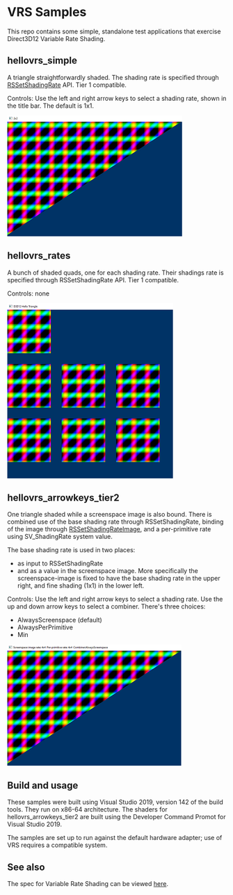 # VRS Samples
This repo contains some simple, standalone test applications that exercise Direct3D12 Variable Rate Shading.


## hellovrs_simple
A triangle straightforwardly shaded. The shading rate is specified through [RSSetShadingRate](https://docs.microsoft.com/en-us/windows/win32/api/d3d12/nf-d3d12-id3d12graphicscommandlist5-rssetshadingrate) API. Tier 1 compatible.

Controls: Use the left and right arrow keys to select a shading rate, shown in the title bar. The default is 1x1.

![Example image](https://raw.githubusercontent.com/clandrew/hellovrs/master/Images/simple.PNG "Example image.")


## hellovrs_rates
A bunch of shaded quads, one for each shading rate. Their shadings rate is specified through RSSetShadingRate API. Tier 1 compatible.

Controls: none

![Example image](https://raw.githubusercontent.com/clandrew/hellovrs/master/Images/rates.PNG "Example image.")

## hellovrs_arrowkeys_tier2
One triangle shaded while a screenspace image is also bound. There is combined use of the base shading rate through RSSetShadingRate, binding of the image through [RSSetShadingRateImage](https://docs.microsoft.com/en-us/windows/win32/api/d3d12/nf-d3d12-id3d12graphicscommandlist5-rssetshadingrateimage), and a per-primitive rate using SV_ShadingRate system value.

The base shading rate is used in two places: 
* as input to RSSetShadingRate
* and as a value in the screenspace image. 
More specifically the screenspace-image is fixed to have the base shading rate in the upper right, and fine shading (1x1) in the lower left.

Controls: Use the left and right arrow keys to select a shading rate.
Use the up and down arrow keys to select a combiner. There's three choices:
* AlwaysScreenspace (default)
* AlwaysPerPrimitive
* Min

![Example image](https://raw.githubusercontent.com/clandrew/hellovrs/master/Images/combine.PNG "Example image.")

## Build and usage
These samples were built using Visual Studio 2019, version 142 of the build tools. They run on x86-64 architecture. 
The shaders for hellovrs_arrowkeys_tier2 are built using the Developer Command Promot for Visual Studio 2019.

The samples are set up to run against the default hardware adapter; use of VRS requires a compatible system.

## See also
The spec for Variable Rate Shading can be viewed [here](https://github.com/microsoft/DirectX-Specs/blob/master/d3d/VariableRateShading.md).

